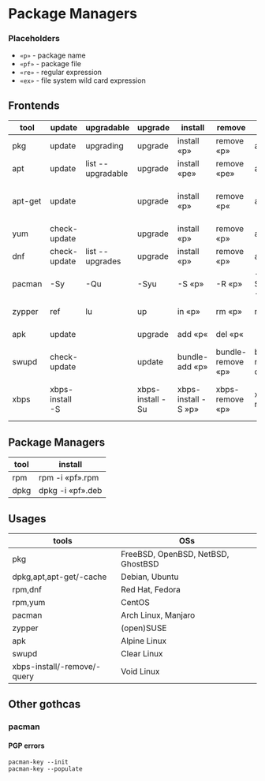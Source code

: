 # Package Managers

### Placeholders
- `«p»` - package name
- `«pf»` - package file
- `«re»` - regular expression
- `«ex»` - file system wild card expression

## Frontends
|tool|update|upgradable|upgrade|install|remove|prune|search|info|installed|
|---|---|---|---|---|---|---|---|---|---|
|pkg|update|upgrading|upgrade|install «p»|remove «p»|autoremove|search «re»|info «p»|info|
|apt|update|list --upgradable|upgrade|install «pe»|remove «pe»|autoremove|search «re»|show «p»|list --installed|
|apt-get|update||upgrade|install «p»|remove «p«|autoremove|apt-cache search «re»|apt-cache show «p»||
|yum|check-update||upgrade|install «p»|remove «p»|autoremove|search «re»|info «p»|list installed|
|dnf|check-update|list --upgrades|upgrade|install «p»|remove «p»|autoremove|search «ex»|info «p»|list --installed|
|pacman|-Sy|-Qu|-Syu|-S «p»|-R «p»|-Rsn $(pacman -Qdtq)|-Ss «re»|-Qi «p»|-Qe|
|zypper|ref|lu|up|in «p»|rm «p»|rm -u|se «ex»|if «p»|se -i|
|apk|update||upgrade|add «p«|del «p«||search »re»|info »p»|info|
|swupd|check-update||update|bundle-add «p»|bundle-remove «p»|bundle-remove --orphans|search »re»|bundle-info «p»|bundle-list|
|xbps|xbps-install -S||xbps-install -Su|xbps-install -S »p»|xbps-remove «p»|xbps-remove -o|xbps-query -Rs «ex»|xbps-query -R «p»|xbps-query -l|
## Package Managers
|tool|install|
|---|---|
|rpm|rpm -i «pf».rpm|
|dpkg|dpkg -i «pf».deb|

## Usages
|tools|OSs|
|---|---|
|pkg|FreeBSD, OpenBSD, NetBSD, GhostBSD|
|dpkg,apt,apt-get/-cache|Debian, Ubuntu|
|rpm,dnf|Red Hat, Fedora|
|rpm,yum|CentOS|
|pacman|Arch Linux, Manjaro|
|zypper|(open)SUSE|
|apk|Alpine Linux|
|swupd|Clear Linux|
|xbps-install/-remove/-query|Void Linux|


## Other gothcas

### pacman
#### PGP errors
```
pacman-key --init
pacman-key --populate
```

